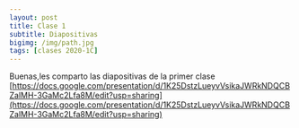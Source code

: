```yaml
---
layout: post
title: Clase 1
subtitle: Diapositivas
bigimg: /img/path.jpg
tags: [clases 2020-1C]
---
```


Buenas,les comparto las diapositivas de la primer clase  
[https://docs.google.com/presentation/d/1K25DstzLueyvVsikaJWRkNDQCBZalMH-3GaMc2Lfa8M/edit?usp=sharing](https://docs.google.com/presentation/d/1K25DstzLueyvVsikaJWRkNDQCBZalMH-3GaMc2Lfa8M/edit?usp=sharing)
